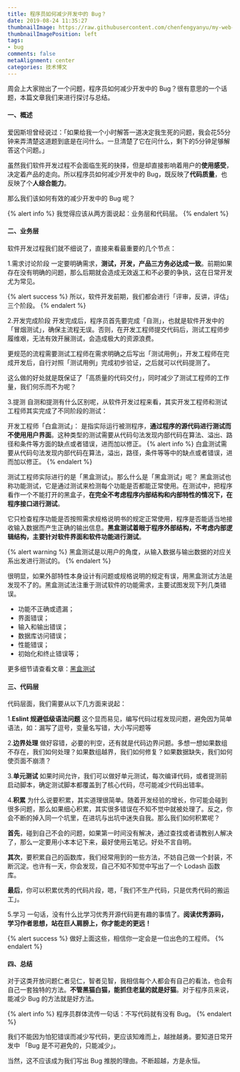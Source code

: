 ```yaml
---
title: 程序员如何减少开发中的 Bug？
date: 2019-08-24 11:35:27
thumbnailImage: https://raw.githubusercontent.com/chenfengyanyu/my-web-accumulation/master/images/Debug.jpg
thumbnailImagePosition: left
tags: 
- bug
comments: false
metaAlignment: center
categories: 技术博文
---
```

周会上大家抛出了一个问题，程序员如何减少开发中的 Bug？很有意思的一个话题，本篇文章我们来进行探讨与总结。
<!-- more -->
#### 一、概述
爱因斯坦曾经说过：「如果给我一个小时解答一道决定我生死的问题，我会花55分钟来弄清楚这道题到底是在问什么。一旦清楚了它在问什么，剩下的5分钟足够解答这个问题。」

虽然我们软件开发过程不会面临生死的抉择，但是却直接影响着用户的**使用感受**，决定着产品的走向。所以程序员如何减少开发中的 Bug，既反映了**代码质量**，也反映了个**人综合能力**。

那么我们该如何有效的减少开发中的 Bug 呢？

{% alert info %}
我觉得应该从两方面说起：业务层和代码层。
{% endalert %}

#### 二、业务层
软件开发过程我们就不细说了，直接来看最重要的几个节点：

1.需求讨论阶段
一定要明确需求，**测试，开发，产品三方务必达成一致**。前期如果存在没有明确的问题，那么后期就会造成无效返工和不必要的争执，这在日常开发尤为常见。

{% alert success %}
所以，软件开发前期，我们都会进行「评审，反讲，评估」三个阶段。
{% endalert %}

2.开发完成阶段
开发完成后，程序员首先要完成「自测」，也就是软件开发中的「冒烟测试」，确保主流程无误。否则，在开发工程师提交代码后，测试工程师步履维艰，无法有效开展测试，会造成极大的资源浪费。

更规范的流程需要测试工程师在需求明确之后写出「测试用例」，开发工程师在完成开发后，自行对照「测试用例」完成初步验证，之后就可以代码提测了。

这么做的好处就是既保证了「高质量的代码交付」，同时减少了测试工程师的工作量，我们何乐而不为呢？

3.提测
自测和提测有什么区别呢，从软件开发过程来看，其实开发工程师和测试工程师其实完成了不同阶段的测试：

开发工程师「白盒测试」：
是指实际运行被测程序，**通过程序的源代码进行测试而不使用用户界面**。这种类型的测试需要从代码句法发现内部代码在算法、溢出、路径和条件等方面的缺点或者错误，进而加以修正。
{% alert info %}
白盒测试需要从代码句法发现内部代码在算法，溢出，路径，条件等等中的缺点或者错误，进而加以修正。
{% endalert %}


测试工程师实际进行的是「黑盒测试」。那么什么是「黑盒测试」呢？
黑盒测试也称功能测试，它是通过测试来检测每个功能是否都能正常使用。在测试中，把程序看作一个不能打开的黑盒子，**在完全不考虑程序内部结构和内部特性的情况下，在程序接口进行测试**。

它只检查程序功能是否按照需求规格说明书的规定正常使用，程序是否能适当地接收输入数据而产生正确的输出信息。**黑盒测试着眼于程序外部结构，不考虑内部逻辑结构，主要针对软件界面和软件功能进行测试**。

{% alert warning %}
黑盒测试是以用户的角度，从输入数据与输出数据的对应关系出发进行测试的。
{% endalert %}

很明显，如果外部特性本身设计有问题或规格说明的规定有误，用黑盒测试方法是发现不了的。黑盒测试法注重于测试软件的功能需求，主要试图发现下列几类错误。
- 功能不正确或遗漏；
- 界面错误；
- 输入和输出错误；
- 数据库访问错误；
- 性能错误；
- 初始化和终止错误等；

更多细节请查看文章：[黑盒测试](https://baike.baidu.com/item/黑盒测试/934030?fr=aladdin)

#### 三、代码层
代码层面，我们需要从以下几方面来说起：

1.**Eslint 规避低级语法问题**
这个显而易见，编写代码过程发现问题，避免因为简单语法，如：漏写了逗号，变量名写错，大小写问题等

2.**边界处理**
做好容错，必要的判空，还有就是代码边界问题。多想一想如果数组不存在，我们如何处理？如果数组越界，我们如何修复？如果数据缺失，我们如何使页面不崩溃？

3.**单元测试**
如果时间允许，我们可以做好单元测试，每次编译代码，或者提测前启动脚本，确定测试脚本都覆盖到了核心代码，尽可能减少代码出错率。

4.**积累**
为什么说要积累，其实道理很简单。随着开发经验的增长，你可能会碰到很多问题，那么如果细心积累，其实很多错误在不知不觉中就被处理了。反之，你会不断的掉入同一个坑里，在进坑与出坑中迷失自我。那么我们如何积累呢？

**首先**，碰到自己不会的问题，如果第一时间没有解决，通过查找或者请教别人解决了，那么一定要用小本本记下来，最好使用云笔记。好处不言自明。

**其次**，要积累自己的函数库，我们经常用到的一些方法，不妨自己做一个封装，不断沉淀。也许有一天，你会发现，自己不知不知觉中写出了一个 Lodash 函数库。

**最后**，你可以积累优秀的代码片段，嗯，「我们不生产代码，只是优秀代码的搬运工」。

5.学习
一句话，没有什么比学习优秀开源代码更有趣的事情了。**阅读优秀源码，学习作者思想，站在巨人肩膀上，你才能走的更远！**

{% alert success %}
做好上面这些，相信你一定会是一位出色的工程师。
{% endalert %}


#### 四、总结
对于这类开放问题仁者见仁，智者见智，我相信每个人都会有自己的看法，也会有自己一套独特的方法。**不管黑猫白猫，能抓住老鼠的就是好猫**。对于程序员来说，能减少 Bug 的方法就是好方法。

{% alert info %}
程序员群体流传一句话：不写代码就有没有 Bug。
{% endalert %}

我们不能因为怕犯错误而减少写代码，更应该知难而上，越挫越勇。要知道日常开发中 「Bug 是不可避免的，只能减少」。

当然，这不应该成为我们写出 Bug 推脱的理由。不断超越，方是永恒。

